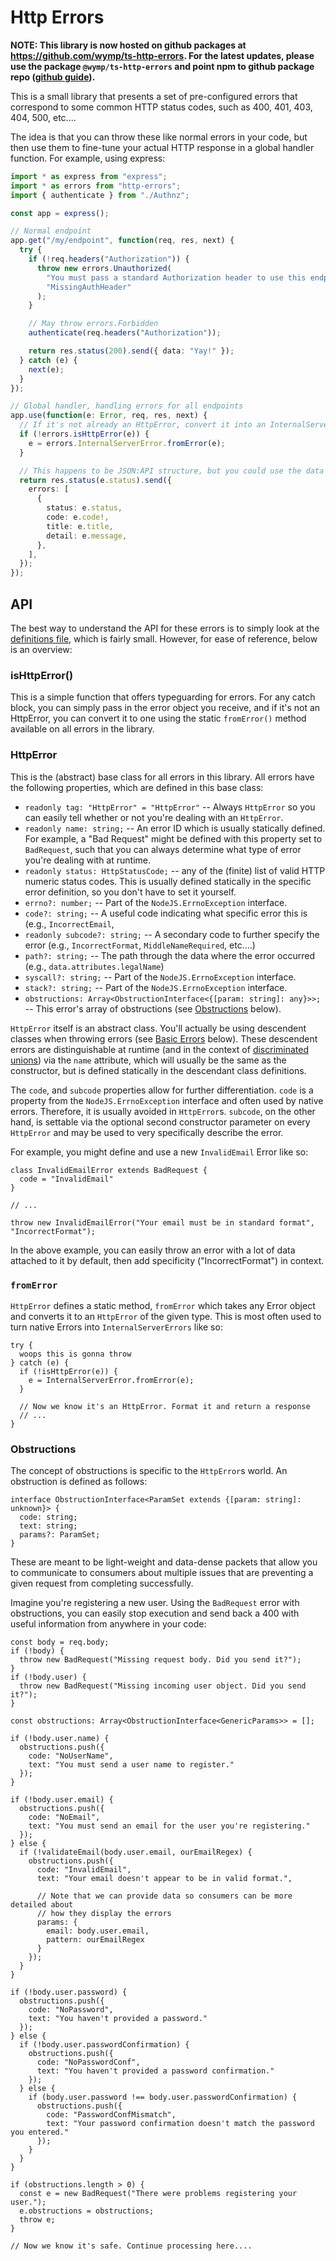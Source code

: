 # Http Errors

**NOTE: This library is now hosted on github packages at https://github.com/wymp/ts-http-errors. For the latest updates, please use the package `@wymp/ts-http-errors` and point npm to github package repo ([github guide](https://help.github.com/en/packages/using-github-packages-with-your-projects-ecosystem/configuring-npm-for-use-with-github-packages)).**

This is a small library that presents a set of pre-configured errors that correspond to some common HTTP status codes, such as 400, 401, 403, 404, 500, etc....

The idea is that you can throw these like normal errors in your code, but then use them to fine-tune your actual HTTP response in a global handler function. For example, using express:

```ts
import * as express from "express";
import * as errors from "http-errors";
import { authenticate } from "./Authnz";

const app = express();

// Normal endpoint
app.get("/my/endpoint", function(req, res, next) {
  try {
    if (!req.headers("Authorization")) {
      throw new errors.Unauthorized(
        "You must pass a standard Authorization header to use this endpoint",
        "MissingAuthHeader"
      );
    }

    // May throw errors.Forbidden
    authenticate(req.headers("Authorization"));

    return res.status(200).send({ data: "Yay!" });
  } catch (e) {
    next(e);
  }
});

// Global handler, handling errors for all endpoints
app.use(function(e: Error, req, res, next) {
  // If it's not already an HttpError, convert it into an InternalServerError (500)
  if (!errors.isHttpError(e)) {
    e = errors.InternalServerError.fromError(e);
  }

  // This happens to be JSON:API structure, but you could use the data however you'd like
  return res.status(e.status).send({
    errors: [
      {
        status: e.status,
        code: e.code!,
        title: e.title,
        detail: e.message,
      },
    ],
  });
});
```

## API

The best way to understand the API for these errors is to simply look at the
[definitions file](https://github.com/wymp/ts-http-errors/blob/v1.x/src/index.ts),
which is fairly small. However, for ease of reference, below is an overview:

### isHttpError()

This is a simple function that offers typeguarding for errors. For any catch block, you
can simply pass in the error object you receive, and if it's not an HttpError, you can
convert it to one using the static `fromError()` method available on all errors in the library.

### HttpError

This is the (abstract) base class for all errors in this library. All errors have the following
properties, which are defined in this base class:

- `readonly tag: "HttpError" = "HttpError"` -- Always `HttpError` so you can easily tell whether
  or not you're dealing with an `HttpError`.
- `readonly name: string;` -- An error ID which is usually statically defined. For example,
  a "Bad Request" might be defined with this property set to `BadRequest`, such that you can
  always determine what type of error you're dealing with at runtime.
- `readonly status: HttpStatusCode;` -- any of the (finite) list of valid HTTP numeric status
  codes. This is usually defined statically in the specific error definition, so you don't have
  to set it yourself.
- `errno?: number;` -- Part of the `NodeJS.ErrnoException` interface.
- `code?: string;` -- A useful code indicating what specific error this is (e.g., `IncorrectEmail`,
- `readonly subcode?: string;` -- A secondary code to further specify the error (e.g., `IncorrectFormat`,
  `MiddleNameRequired`, etc....)
- `path?: string;` -- The path through the data where the error occurred (e.g.,
  `data.attributes.legalName`)
- `syscall?: string;` -- Part of the `NodeJS.ErrnoException` interface.
- `stack?: string;` -- Part of the `NodeJS.ErrnoException` interface.
- `obstructions: Array<ObstructionInterface<{[param: string]: any}>>;` -- This error's
  array of obstructions (see [Obstructions](#obstructions) below).

`HttpError` itself is an abstract class. You'll actually be using descendent classes when
throwing errors (see [Basic Errors](#basic-errors) below). These descendent errors are
distinguishable at runtime (and in the context of
[discriminated unions](https://www.typescriptlang.org/docs/handbook/advanced-types.html#discriminated-unions))
via the `name` attribute, which will usually be the same as the constructor, but is defined
statically in the descendant class definitions.

The `code`, and `subcode` properties allow for further differentiation. `code` is a property
from the `NodeJS.ErrnoException` interface and often used by native errors. Therefore, it is
usually avoided in `HttpError`s. `subcode`, on the other hand, is settable via the optional
second constructor parameter on every `HttpError` and may be used to very specifically
describe the error.

For example, you might define and use a new `InvalidEmail` Error like so:

```
class InvalidEmailError extends BadRequest {
  code = "InvalidEmail"
}

// ...

throw new InvalidEmailError("Your email must be in standard format", "IncorrectFormat");
```

In the above example, you can easily throw an error with a lot of data attached to it
by default, then add specificity ("IncorrectFormat") in context.

### `fromError`

`HttpError` defines a static method, `fromError` which takes any Error object and converts
it to an `HttpError` of the given type. This is most often used to turn native Errors into
`InternalServerErrors` like so:

```
try {
  woops this is gonna throw
} catch (e) {
  if (!isHttpError(e)) {
    e = InternalServerError.fromError(e);
  }

  // Now we know it's an HttpError. Format it and return a response
  // ...
}
```

### Obstructions

The concept of obstructions is specific to the `HttpError`s world. An obstruction is defined
as follows:

```
interface ObstructionInterface<ParamSet extends {[param: string]: unknown}> {
  code: string;
  text: string;
  params?: ParamSet;
}
```

These are meant to be light-weight and data-dense packets that allow you to communicate to
consumers about multiple issues that are preventing a given request from completing
successfully.

Imagine you're registering a new user. Using the `BadRequest` error with obstructions, you
can easily stop execution and send back a 400 with useful information from anywhere in your
code:

```
const body = req.body;
if (!body) {
  throw new BadRequest("Missing request body. Did you send it?");
}
if (!body.user) {
  throw new BadRequest("Missing incoming user object. Did you send it?");
}

const obstructions: Array<ObstructionInterface<GenericParams>> = [];

if (!body.user.name) {
  obstructions.push({
    code: "NoUserName",
    text: "You must send a user name to register."
  });
}

if (!body.user.email) {
  obstructions.push({
    code: "NoEmail",
    text: "You must send an email for the user you're registering."
  });
} else {
  if (!validateEmail(body.user.email, ourEmailRegex) {
    obstructions.push({
      code: "InvalidEmail",
      text: "Your email doesn't appear to be in valid format.",

      // Note that we can provide data so consumers can be more detailed about
      // how they display the errors
      params: {
        email: body.user.email,
        pattern: ourEmailRegex
      }
    });
  }
}

if (!body.user.password) {
  obstructions.push({
    code: "NoPassword",
    text: "You haven't provided a password."
  });
} else {
  if (!body.user.passwordConfirmation) {
    obstructions.push({
      code: "NoPasswordConf",
      text: "You haven't provided a password confirmation."
    });
  } else {
    if (body.user.password !== body.user.passwordConfirmation) {
      obstructions.push({
        code: "PasswordConfMismatch",
        text: "Your password confirmation doesn't match the password you entered."
      });
    }
  }
}

if (obstructions.length > 0) {
  const e = new BadRequest("There were problems registering your user.");
  e.obstructions = obstructions;
  throw e;
}

// Now we know it's safe. Continue processing here....

```

